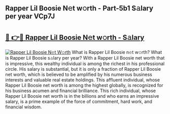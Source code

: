 ## Rapper Lil Boosie N𝚎t w𝚘rth - Part-5b1 S𝚊lary per year VCp7J

# <h2><a href="http://gc0d1px.nevu.top/?p=Rapper+Lil+Boosie">🔗 👉🔴 Rapper Lil Boosie N𝚎t w𝚘rth - S𝚊lary</a></h2>

[![Rapper Lil Boosie N𝚎t W𝚘rth](https://i.imgur.com/Oavwk0R.jpeg)](http://gc0d1px.nevu.top/?p=Rapper+Lil+Boosie)
What is Rapper Lil Boosie n𝚎t w𝚘rth? What is Rapper Lil Boosie s𝚊lary per year?
With a Rapper Lil Boosie net worth that is impressive, this wealthy individual is among the richest in his professional circle. His salary is substantial, but it is only a fraction of Rapper Lil Boosie net worth, which is believed to be amplified by his numerous business interests and valuable real estate holdings. This affluent individual, whose Rapper Lil Boosie net worth is among the highest globally, is recognized for his business acumen and financial brilliance. This rich individual, whose Rapper Lil Boosie net worth is in the billions and who earns an impressive salary, is a prime example of the force of commitment, hard work, and financial wisdom.
